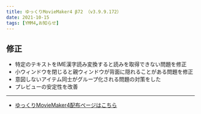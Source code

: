 ```yaml
---
title: ゆっくりMovieMaker4 β72 （v3.9.9.172）
date: 2021-10-15
tags: [YMM4,お知らせ]
---
```

## 修正
- 特定のテキストをIME漢字読み変換すると読みを取得できない問題を修正
- 小ウィンドウを閉じると親ウィンドウが背面に隠れることがある問題を修正
- 意図しないアイテム同士がグループ化される問題の対策をした
- プレビューの安定性を改善

---

- [ゆっくりMovieMaker4配布ページはこちら](../index.md)